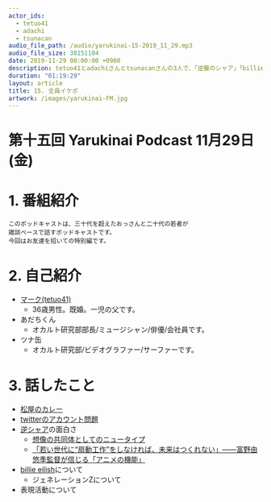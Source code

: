 ```yaml
---
actor_ids:
  - tetuo41
  - adachi
  - tsunacan
audio_file_path: /audio/yarukinai-15-2019_11_29.mp3
audio_file_size: 38151104
date: 2019-11-29 00:00:00 +0900
description: tetuo41とadachiさんとtsunacanさんの3人で、「逆襲のシャア」「billie eilish」「レイジ・アゲインスト・ザ・マシーン」「表現するときの動機」について話しました。
duration: "01:19:29"
layout: article
title: 15. 全員イケボ
artwork: /images/yarukinai-FM.jpg
---
```


# 第十五回 Yarukinai Podcast 11月29日(金)

# 1. 番組紹介
    このポッドキャストは、三十代を超えたおっさんと二十代の若者が
    雑談ベースで話すポッドキャストです。
    今回はお友達を招いての特別編です。

# 2. 自己紹介
- [マーク(tetuo41)](https://twitter.com/tetuo41)
    - 36歳男性。既婚。一児の父です。
- あだちくん
    - オカルト研究部部長/ミュージシャン/俳優/会社員です。
- ツナ缶
    - オカルト研究部/ビデオグラファー/サーファーです。

# 3. 話したこと
- [松屋のカレー](https://www.sankei.com/economy/news/191128/ecn1911280003-n1.html)
- [twitterのアカウント問題](https://www.itmedia.co.jp/news/articles/1911/28/news058.html)
- [逆シャア](http://www.gundam-cca.net/)の面白さ
    - [想像の共同体としてのニュータイプ](https://www.gakushuin.ac.jp/univ/let/top/publication/JI_19/JI_19_020.pdf)
    - [「若い世代に“扇動工作”をしなければ、未来はつくれない」――富野由悠季監督が信じる「アニメの機能」](https://news.yahoo.co.jp/feature/1509)
- [billie eilish](https://sp.universal-music.co.jp/billie-eilish/)について
    - ジェネレーションZについて
- 表現活動について
